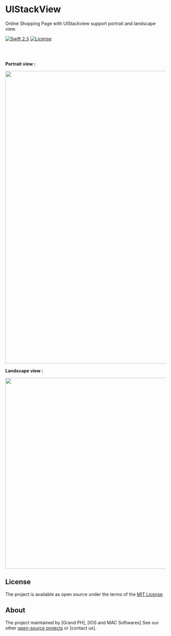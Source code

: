 # UIStackView
 
Online Shopping Page with UIStackview
support portrait and landscape view.

[![Swift 2.3](https://img.shields.io/badge/Swift-3.0-orange.svg?style=flat)](https://swift.org/)
[![License](https://img.shields.io/cocoapods/l/ParallaxView.svg)](https://github.com/PGSSoft/ParallaxView/LICENSE.md)


 <p align="center">


  <br><br>  
  
   <b> Portrait view :  </b> 

  <img src="http://katikids.com/UIStackView1.png" height="920" width="600">
 
 
 

  


 <b> Landscape view : </b> 

  <img src="http://katikids.com/UIStackView2.png" height="600" width="920">

 
 </p>


## License

The project is available as open source under the terms of the [MIT License](http://opensource.org/licenses/MIT).

 
## About

The project maintained by [Grand PH], [IOS and MAC Softwares]
See our other [open-source projects](https://github.com/mkihmouda) or [contact us]. 
